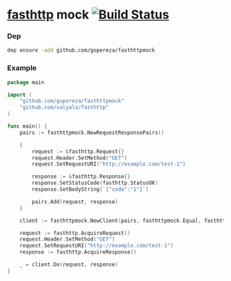 # [fasthttp](https://github.com/valyala/fasthttp) mock [![Build Status](https://travis-ci.org/gopereza/fasthttpmock.svg?branch=master)](https://travis-ci.org/gopereza/fasthttpmock)

### Dep
```bash
dep ensure -add github.com/gopereza/fasthttpmock
```

### Example
```go
package main

import (
	"github.com/gopereza/fasthttpmock"
	"github.com/valyala/fasthttp"
)

func main() {
	pairs := fasthttpmock.NewRequestResponsePairs()

	{
		request := &fasthttp.Request{}
		request.Header.SetMethod("GET")
		request.SetRequestURI("http://example.com/test-1")

		response := &fasthttp.Response{}
		response.SetStatusCode(fasthttp.StatusOK)
		response.SetBodyString(`{"code":"1"}`)

		pairs.Add(request, response)
	}

	client := fasthttpmock.NewClient(pairs, fasthttpmock.Equal, fasthttpmock.Copy)

	request := fasthttp.AcquireRequest()
	request.Header.SetMethod("GET")
	request.SetRequestURI("http://example.com/test-1")
	response := fasthttp.AcquireResponse()

	_ = client.Do(request, response)
}
```